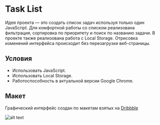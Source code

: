 # Task List

Идея проекта — это создать список задач используя только один JavaScript. Для комфортной работы со списком реализована фильтрация, сортировка по приоритету и поиск по названию задачи. В проекте также реализована работа с Local Storage. Отрисовка изменений интерфейса происходит без перезагрузки веб-страницы.

## Условия

- Использовать JavaScript.
- Использовать Local Storage.
- Работоспособность в актуальной версии Google Chrome.

## Макет

Графический интерфейс создан по макетам взятых на [Dribbble](https://dribbble.com/shots/2835464-Task-List-Dashboard)

![alt text](https://cdn.dribbble.com/users/443226/screenshots/2835464/task_list_dashboard.jpg)
